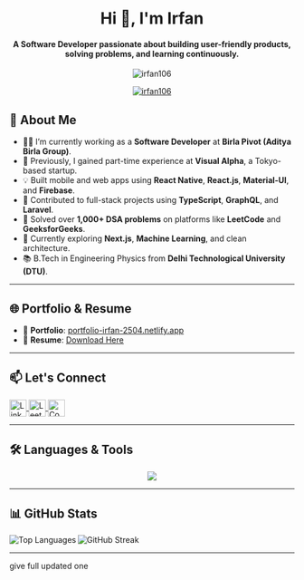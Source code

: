 <h1 align="center">Hi 👋, I'm Irfan</h1>
<h4 align="center">A Software Developer passionate about building user-friendly products, solving problems, and learning continuously.</h4>

<p align="center">
  <img src="https://komarev.com/ghpvc/?username=irfan106&label=Profile%20views&color=0e75b6&style=flat" alt="irfan106" />
</p>

<p align="center">
  <a href="https://github.com/ryo-ma/github-profile-trophy">
    <img src="https://github-profile-trophy.vercel.app/?username=irfan106&theme=onedark" alt="irfan106" />
  </a>
</p>

## 🚀 About Me

- 👨‍💻 I’m currently working as a **Software Developer** at **Birla Pivot (Aditya Birla Group)**.  
- 💼 Previously, I gained part-time experience at **Visual Alpha**, a Tokyo-based startup.  
- 💡 Built mobile and web apps using **React Native**, **React.js**, **Material-UI**, and **Firebase**.  
- 🔧 Contributed to full-stack projects using **TypeScript**, **GraphQL**, and **Laravel**.  
- 🧠 Solved over **1,000+ DSA problems** on platforms like **LeetCode** and **GeeksforGeeks**.  
- 🌱 Currently exploring **Next.js**, **Machine Learning**, and clean architecture.  
- 📚 B.Tech in Engineering Physics from **Delhi Technological University (DTU)**.

---

## 🌐 Portfolio & Resume

- 🧩 **Portfolio**: [portfolio-irfan-2504.netlify.app](https://portfolio-irfan-2504.netlify.app/)  
- 📄 **Resume**: [Download Here](https://drive.google.com/file/d/1AyJnENtB4qa3hjUUCe4nZ1Nh3B0XRK_Y/view)

---



## 📫 Let's Connect

<p align="left">
  <a href="https://www.linkedin.com/in/irfan-0a4883194" target="_blank">
    <img align="center" src="https://skillicons.dev/icons?i=linkedin" alt="LinkedIn" height="30" />
  </a>
  <a href="https://leetcode.com/WorkHard123/" target="_blank">
    <img align="center" src="https://iconape.com/wp-content/png_logo_vector/leetcode-logo-white-no-text.png" alt="LeetCode" height="30" />
  </a>
  <a href="https://www.codechef.com/users/irfii2504" target="_blank">
    <img align="center" src="https://avatars.githubusercontent.com/u/11960354?v=4" alt="CodeChef" height="30" />
  </a>
</p>

---

## 🛠️ Languages & Tools

<p align="center">
  <img src="https://skillicons.dev/icons?i=html,css,js,ts,react,reactnative,nextjs,redux,nodejs,express,firebase,php,laravel,graphql,mysql,mongodb,git,github,vscode,figma,bootstrap,tailwind,vercel,netlify,c,cpp,py" />
</p>

---

## 📊 GitHub Stats

<p>
  <img align="left" src="https://github-readme-stats.vercel.app/api/top-langs?username=irfan106&show_icons=true&locale=en&layout=compact" alt="Top Languages" />
</p>

<p>
  <img align="center" src="https://github-readme-streak-stats.herokuapp.com/?user=irfan106" alt="GitHub Streak" />
</p>

---


give full updated one
